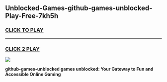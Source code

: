 
## Unblocked-Games-github-games-unblocked-Play-Free-7kh5h
<h3>
<a href="https://premium76.site?title=github-games-unblocked&ref=21A">CLICK TO PLAY</a></h3>
<hr>

<h3>
<a href="https://premium76.site?title=github-games-unblocked&ref=21A">CLICK 2 PLAY</a>
  
</h3>

<a href="https://premium76.site?title=github-games-unblocked&ref=21A"><img src="https://clearcache.store/games.png"></a>


**github-games-unblocked games unblocked: Your Gateway to Fun and Accessible Online Gaming**
